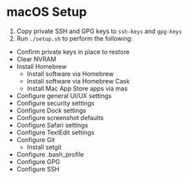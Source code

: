 # macOS Setup

1. Copy private SSH and GPG keys to `ssh-keys` and `gpg-keys`
2. Run `./setup.sh` to perform the following:

- Confirm private keys in place to restore
- Clear NVRAM
- Install Homebrew
  - Install software via Homebrew
  - Install software via Homebrew Cask
  - Install Mac App Store apps via mas
- Configure general UI/UX settings
- Configure security settings
- Configure Dock settings
- Configure screenshot defaults
- Configure Safari settings
- Configure TextEdit settings
- Configure Git
  - Install setgit
- Configure .bash_profile
- Configure GPG
- Configure SSH